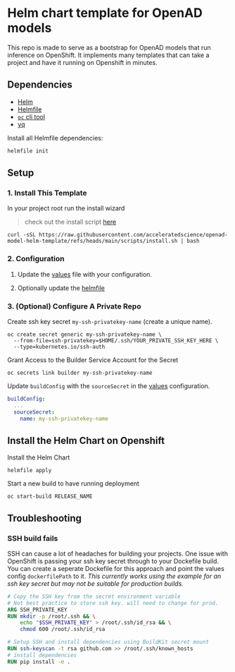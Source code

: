 # Helm chart template for OpenAD models

This repo is made to serve as a bootstrap for OpenAD models that run inference on OpenShift. It implements many templates that can take a project and have it running on Openshift in minutes.

## Dependencies

- [Helm](https://helm.sh/)
- [Helmfile](https://github.com/helmfile/helmfile)
- [`oc` cli tool](https://docs.openshift.com/container-platform/4.17/cli_reference/openshift_cli/getting-started-cli.html)
- [yq](https://github.com/mikefarah/yq)

Install all Helmfile dependencies:
```bash
helmfile init
```

## Setup

### 1. Install This Template

In your project root run the install wizard
> check out the install script [here](./scripts/install.sh)

```shell
curl -sSL https://raw.githubusercontent.com/acceleratedscience/openad-model-helm-template/refs/heads/main/scripts/install.sh | bash
```

### 2. Configuration

1. Update the [values](./helm-chart/values.yaml) file with your configuration.

2. Optionally update the [helmfile](./helmfile.yaml)

### 3. (Optional) Configure A Private Repo
Create ssh key secret `my-ssh-privatekey-name` (create a unique name).

```shell
oc create secret generic my-ssh-privatekey-name \
  --from-file=ssh-privatekey=$HOME/.ssh/YOUR_PRIVATE_SSH_KEY_HERE \
  --type=kubernetes.io/ssh-auth
```

Grant Access to the Builder Service Account for the Secret
```shell
oc secrets link builder my-ssh-privatekey-name
```

Update `buildConfig` with the `sourceSecret` in the [values](./helm-chart/values.yaml) configuration.
```yaml
buildConfig:
  ...
  sourceSecret:
    name: my-ssh-privatekey-name
```

## Install the Helm Chart on Openshift
Install the Helm Chart
```shell
helmfile apply
```

Start a new build to have running deployment
```shell
oc start-build RELEASE_NAME
```

## Troubleshooting

### SSH build fails
SSH can cause a lot of headaches for building your projects. One issue with OpenShift is passing your ssh key secret through to your Dockefile build. You can create a seperate Dockefile for this approach and point the values config `dockerfilePath` to it. *This currently works using the example for an ssh key secret but may not be suitable for production builds.*

```Dockerfile
# Copy the SSH key from the secret environment variable
# Not best practice to store ssh key. will need to change for prod.
ARG SSH_PRIVATE_KEY
RUN mkdir -p /root/.ssh && \
    echo "$SSH_PRIVATE_KEY" > /root/.ssh/id_rsa && \
    chmod 600 /root/.ssh/id_rsa

# Setup SSH and install dependencies using BuildKit secret mount
RUN ssh-keyscan -t rsa github.com >> /root/.ssh/known_hosts
# install dependencies
RUN pip install -e .
```